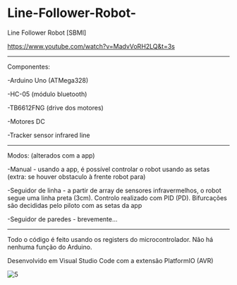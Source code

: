 # Line-Follower-Robot-
Line Follower Robot [SBMI]

https://www.youtube.com/watch?v=MadvVoRH2LQ&t=3s

___________

Componentes: 

-Arduino Uno (ATMega328)

-HC-05 (módulo bluetooth)

-TB6612FNG (drive dos motores)

-Motores DC

-Tracker sensor infrared line

___________

Modos: (alterados com a app)

-Manual - usando a app, é possível controlar o robot usando as setas (extra: se houver obstaculo à frente robot para)

-Seguidor de linha - a partir de array de sensores infravermelhos, o robot segue uma linha preta (3cm). Controlo realizado com PID (PD). Bifurcações são decididas pelo piloto com as setas da app

-Seguidor de paredes - brevemente...

___________

Todo o código é feito usando os registers do microcontrolador. Não há nenhuma função do Arduino.

Desenvolvido em Visual Studio Code com a extensão PlatformIO (AVR)


![5](https://user-images.githubusercontent.com/78873689/116214672-d4818100-a73e-11eb-98e8-b776c66e3dfb.jpg)


